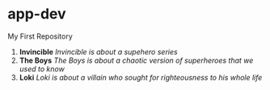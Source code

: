 # app-dev
My First Repository
1. **Invincible**
   *Invincible is about a supehero series*
2. **The Boys**
   *The Boys is about a chaotic version of superheroes that we used to know*
3. **Loki**
   *Loki is about a villain who sought for righteousness to his whole life*
